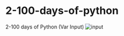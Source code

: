 # 2-100-days-of-python
2-100 days of Python (Var Input)
![input](https://github.com/SKODE2/2-100-days-of-python/assets/139722050/766f870e-5bc4-49e4-8271-e242869a8066)
